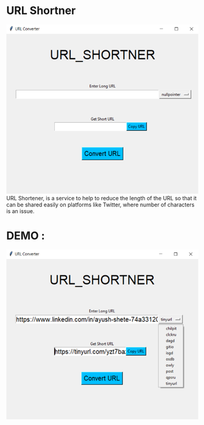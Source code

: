# URL Shortner
![](images/Screenshot%20(382).png)
<br>URL Shortener, is a service to help to reduce the length of the URL so that it can be shared easily on platforms like Twitter, where number of characters is an issue. <br>
# DEMO : <br>
![](images/Screenshot%20(383).png)
